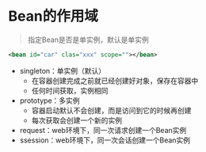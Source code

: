 # Bean的作用域

> 指定Bean是否是单实例，默认是单实例

```xml
<bean id="car" clas="xxx" scope=""></bean>
```

- singleton：单实例（默认）
  - 在容器创建完成之前就已经创建好对象，保存在容器中
  - 任何时间获取，实例相同
- prototype：多实例
  - 容器启动默认不会创建，而是访问到它的时候再创建
  - 每次获取会创建一个新的实例
- request：web环境下，同一次请求创建一个Bean实例
- ssession：web环境下，同一次会话创建一个Bean实例